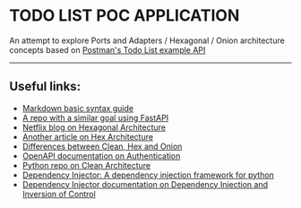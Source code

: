 # TODO LIST POC APPLICATION

An attempt to explore Ports and Adapters / Hexagonal / Onion architecture concepts
based on [Postman's Todo List example API](https://documenter.getpostman.com/view/8858534/SW7dX7JG)


---


## Useful links:
- [Markdown basic syntax guide](https://www.markdownguide.org/basic-syntax/)
- [A repo with a similar goal using FastAPI](https://github.com/GArmane/python-fastapi-hex-todo)
- [Netflix blog on Hexagonal Architecture](https://netflixtechblog.com/ready-for-changes-with-hexagonal-architecture-b315ec967749)
- [Another article on Hex Architecture](https://medium.com/ssense-tech/hexagonal-architecture-there-are-always-two-sides-to-every-story-bc0780ed7d9c)
- [Differences between Clean, Hex and Onion](https://medium.com/@edamtoft/onion-vs-clean-vs-hexagonal-architecture-9ad94a27da91)
- [OpenAPI documentation on Authentication](https://fastapi.tiangolo.com/tutorial/security/oauth2-jwt/)
- [Python repo on Clean Architecture](https://github.com/pcah/python-clean-architecture)
- [Dependency Injector: A dependency injection framework for python](https://python-dependency-injector.ets-labs.org/)
- [Dependency Injector documentation on Dependency Injection and Inversion of Control](https://python-dependency-injector.ets-labs.org/introduction/di_in_python.html)
